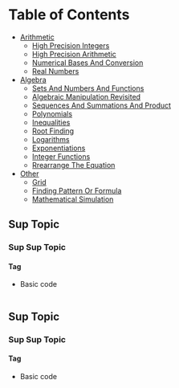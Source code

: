 Table of Contents
================= 
- [Arithmetic](#arithmetic)
    * [High Precision Integers](#high-precision-integers)
    * [High Precision Arithmetic](#high-precision-arithmetic)
    * [Numerical Bases And Conversion](#numerical-bases-and-conversion)
    * [Real Numbers](#real-numbers)
 - [Algebra](#sup-topic-name)
    * [Sets And Numbers And Functions](#sets-and-numbers-and-functions)
    * [Algebraic Manipulation Revisited](#algebraic-manipulation-revisited)
    * [Sequences And Summations And Product](#sequences-and-summations-and-product)
    * [Polynomials](#polynomials)
    * [Inequalities](#inequalities)
    * [Root Finding](#root-finding)
    * [Logarithms](#logarithms)
    * [Exponentiations](#exponentiations)
    * [Integer Functions](#integer-functions)
    * [Rrearrange The Equation](#rearrange-the-equation)
 - [Other](other)
    * [Grid](#grid)
    * [Finding Pattern Or Formula](#finding-pattern-or-formula)
    * [Mathematical Simulation](#mathematical-simulation)
   
## Sup Topic
### Sup Sup Topic
#### Tag
- Basic code
  ```cpp
  ```


## Sup Topic
### Sup Sup Topic
#### Tag
- Basic code
  ```cpp
  ```
